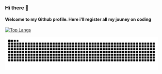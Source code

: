 ### Hi there 👋


#### Welcome to my Github profile. Here i'll register all my jouney on coding

<!--
**checkioname/checkioname** is a ✨ _special_ ✨ repository because its `README.md` (this file) appears on your GitHub profile.

Here are some ideas to get you started:
-->
[![Top Langs](https://github-readme-stats.vercel.app/api/top-langs/?username=checkioname)](https://github.com/checkioname/github-readme-stats) 




![Snake animation](https://github.com/checkioname/checkioname/blob/output/github-contribution-grid-snake.svg)
